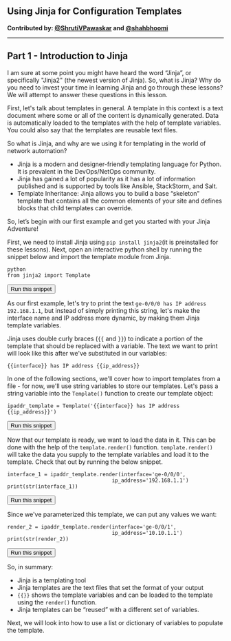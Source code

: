 ## Using Jinja for Configuration Templates

**Contributed by: [@ShrutiVPawaskar](https://github.com/ShrutiVPawaskar) and [@shahbhoomi](https://github.com/shahbhoomi)**

---

## Part 1 - Introduction to Jinja

I am sure at some point you might have heard the word “Jinja”, or specifically "Jinja2" (the newest version of Jinja). So, what is Jinja? Why do you need to invest your time in learning Jinja and go through these lessons? We will attempt to answer these questions in this lesson.

First, let's talk about templates in general. A template in this context is a text document where some or all of the content is dynamically generated. Data is automatically loaded to the templates with the help of template variables. You could also say that the templates are reusable text files.

So what is Jinja, and why are we using it for templating in the world of network automation?

* Jinja is a modern and designer-friendly templating language for Python.  It is prevalent in the DevOps/NetOps community.
* Jinja has gained a lot of popularity as it has a lot of information published and is supported by tools like Ansible, StackStorm, and Salt.
* Template Inheritance: Jinja allows you to build a base “skeleton” template that contains all the common elements of your site and defines blocks that child templates can override.

So, let’s begin with our first example and get you started with your Jinja Adventure!

First, we need to install Jinja using `pip install jinja2`(it is preinstalled for these lessons). Next, open an interactive python shell by running the snippet below and import the template module from Jinja.

```
python
from jinja2 import Template
```
<button type="button" class="btn btn-primary btn-sm" onclick="runSnippetInTab('linux1', 0)">Run this snippet</button>

As our first example, let's try to print the text `ge-0/0/0 has IP address 192.168.1.1`, but instead of simply printing this string,
let's make the interface name and IP address more dynamic, by making them Jinja template variables.

Jinja uses double curly braces (`{{` and `}}`) to indicate a portion of the template that should be replaced with a variable. The text we want to print
will look like this after we've substituted in our variables:

```
{{interface}} has IP address {{ip_address}}
```

In one of the following sections, we'll cover how to import templates from a file - for now, we'll use string variables to store our templates. Let's pass a string
variable into the `Template()` function to create our template object:

```
ipaddr_template = Template('{{interface}} has IP address {{ip_address}}')
```
<button type="button" class="btn btn-primary btn-sm" onclick="runSnippetInTab('linux1', 2)">Run this snippet</button>

Now that our template is ready, we want to load the data in it. This can be done with the help of the `template.render()` function. `template.render()` will take the data you supply to the template variables and load it to the template. Check that out by running the below snippet.

```
interface_1 = ipaddr_template.render(interface='ge-0/0/0',
                                  ip_address='192.168.1.1')
print(str(interface_1))
```

<button type="button" class="btn btn-primary btn-sm" onclick="runSnippetInTab('linux1', 3)">Run this snippet</button>

Since we've parameterized this template, we can put any values we want:

```
render_2 = ipaddr_template.render(interface='ge-0/0/1',
                                  ip_address='10.10.1.1')
print(str(render_2))
```
<button type="button" class="btn btn-primary btn-sm" onclick="runSnippetInTab('linux1', 4)">Run this snippet</button>

So, in summary:

* Jinja is a templating tool
* Jinja templates are the text files that set the format of your output
* `{{}}` shows the template variables and can be loaded to the template using the `render()` function.
* Jinja templates can be “reused” with a different set of variables.

Next, we will look into how to use a list or dictionary of variables to populate the template.
